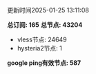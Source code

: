 更新时间2025-01-25 13:11:08

**总订阅: 165**
**总节点: 43204**
- vless节点: 24649
- hysteria2节点: 1

**google ping有效节点: 587**
